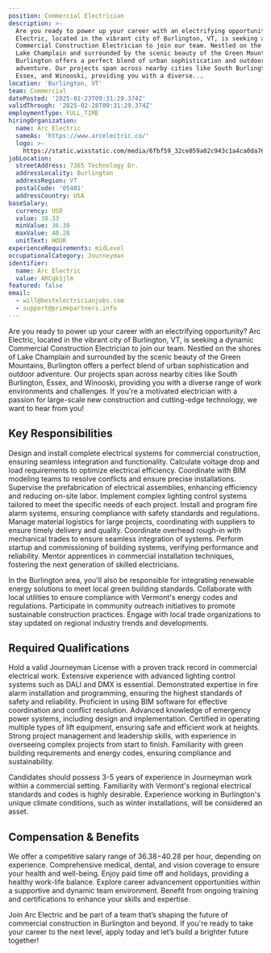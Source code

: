 ```yaml
---
position: Commercial Electrician
description: >-
  Are you ready to power up your career with an electrifying opportunity? Arc
  Electric, located in the vibrant city of Burlington, VT, is seeking a dynamic
  Commercial Construction Electrician to join our team. Nestled on the shores of
  Lake Champlain and surrounded by the scenic beauty of the Green Mountains,
  Burlington offers a perfect blend of urban sophistication and outdoor
  adventure. Our projects span across nearby cities like South Burlington,
  Essex, and Winooski, providing you with a diverse...
location: 'Burlington, VT'
team: Commercial
datePosted: '2025-01-23T09:31:29.374Z'
validThrough: '2025-02-28T09:31:29.374Z'
employmentType: FULL_TIME
hiringOrganization:
  name: Arc Electric
  sameAs: 'https://www.arcelectric.co/'
  logo: >-
    https://static.wixstatic.com/media/6fbf59_32ce059a02c943c1a4ca0da76effedcc~mv2.png/v1/fill/w_116,h_80,al_c,q_85,usm_0.66_1.00_0.01,enc_avif,quality_auto/Arc%20Electric%20Logo.png
jobLocation:
  streetAddress: 7365 Technology Dr.
  addressLocality: Burlington
  addressRegion: VT
  postalCode: '05401'
  addressCountry: USA
baseSalary:
  currency: USD
  value: 38.33
  minValue: 36.38
  maxValue: 40.28
  unitText: HOUR
experienceRequirements: midLevel
occupationalCategory: Journeyman
identifier:
  name: Arc Electric
  value: ARCqk1jlm
featured: false
email:
  - will@bestelectricianjobs.com
  - support@primepartners.info
---
```




Are you ready to power up your career with an electrifying opportunity? Arc Electric, located in the vibrant city of Burlington, VT, is seeking a dynamic Commercial Construction Electrician to join our team. Nestled on the shores of Lake Champlain and surrounded by the scenic beauty of the Green Mountains, Burlington offers a perfect blend of urban sophistication and outdoor adventure. Our projects span across nearby cities like South Burlington, Essex, and Winooski, providing you with a diverse range of work environments and challenges. If you're a motivated electrician with a passion for large-scale new construction and cutting-edge technology, we want to hear from you!

## Key Responsibilities
Design and install complete electrical systems for commercial construction, ensuring seamless integration and functionality. Calculate voltage drop and load requirements to optimize electrical efficiency. Coordinate with BIM modeling teams to resolve conflicts and ensure precise installations. Supervise the prefabrication of electrical assemblies, enhancing efficiency and reducing on-site labor. Implement complex lighting control systems tailored to meet the specific needs of each project. Install and program fire alarm systems, ensuring compliance with safety standards and regulations. Manage material logistics for large projects, coordinating with suppliers to ensure timely delivery and quality. Coordinate overhead rough-in with mechanical trades to ensure seamless integration of systems. Perform startup and commissioning of building systems, verifying performance and reliability. Mentor apprentices in commercial installation techniques, fostering the next generation of skilled electricians.

In the Burlington area, you'll also be responsible for integrating renewable energy solutions to meet local green building standards. Collaborate with local utilities to ensure compliance with Vermont's energy codes and regulations. Participate in community outreach initiatives to promote sustainable construction practices. Engage with local trade organizations to stay updated on regional industry trends and developments.

## Required Qualifications
Hold a valid Journeyman License with a proven track record in commercial electrical work. Extensive experience with advanced lighting control systems such as DALI and DMX is essential. Demonstrated expertise in fire alarm installation and programming, ensuring the highest standards of safety and reliability. Proficient in using BIM software for effective coordination and conflict resolution. Advanced knowledge of emergency power systems, including design and implementation. Certified in operating multiple types of lift equipment, ensuring safe and efficient work at heights. Strong project management and leadership skills, with experience in overseeing complex projects from start to finish. Familiarity with green building requirements and energy codes, ensuring compliance and sustainability.

Candidates should possess 3-5 years of experience in Journeyman work within a commercial setting. Familiarity with Vermont's regional electrical standards and codes is highly desirable. Experience working in Burlington's unique climate conditions, such as winter installations, will be considered an asset.

## Compensation & Benefits
We offer a competitive salary range of $36.38-$40.28 per hour, depending on experience. Comprehensive medical, dental, and vision coverage to ensure your health and well-being. Enjoy paid time off and holidays, providing a healthy work-life balance. Explore career advancement opportunities within a supportive and dynamic team environment. Benefit from ongoing training and certifications to enhance your skills and expertise. 

Join Arc Electric and be part of a team that’s shaping the future of commercial construction in Burlington and beyond. If you're ready to take your career to the next level, apply today and let’s build a brighter future together!

